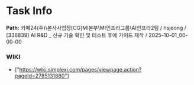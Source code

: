 # Task Info

**Path:** 카페24(주)\본사사업장\[CG]MI본부\MI인프라그룹\AI인프라2팀 / hsjeong / [336839] AI R&D _ 신규 기술 확인 및 테스트 후에 가이드 제작 / 2025-10-01_00-00-00

### WIKI
- ["https://wiki.simplexi.com/pages/viewpage.action?pageId=2785131880"]

